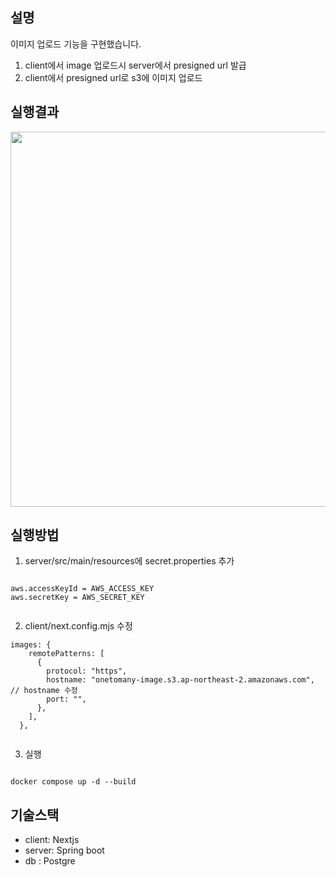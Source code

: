 ## 설명

이미지 업로드 기능을 구현했습니다.
1. client에서 image 업로드시 server에서 presigned url 발급
2. client에서 presigned url로 s3에 이미지 업로드

## 실행결과

<img src="https://github.com/rlaclgh/miniproject_image_upload/assets/46914232/42598415-2151-4956-88b1-315309e9f83b" width="600px"></img>


## 실행방법

1. server/src/main/resources에 secret.properties 추가
```

aws.accessKeyId = AWS_ACCESS_KEY
aws.secretKey = AWS_SECRET_KEY


```

2. client/next.config.mjs 수정
```
images: {
    remotePatterns: [
      {
        protocol: "https",
        hostname: "onetomany-image.s3.ap-northeast-2.amazonaws.com", // hostname 수정 
        port: "",
      },
    ],
  },


```

3. 실행 

```

docker compose up -d --build

```



## 기술스택
- client: Nextjs
- server: Spring boot
- db    : Postgre


